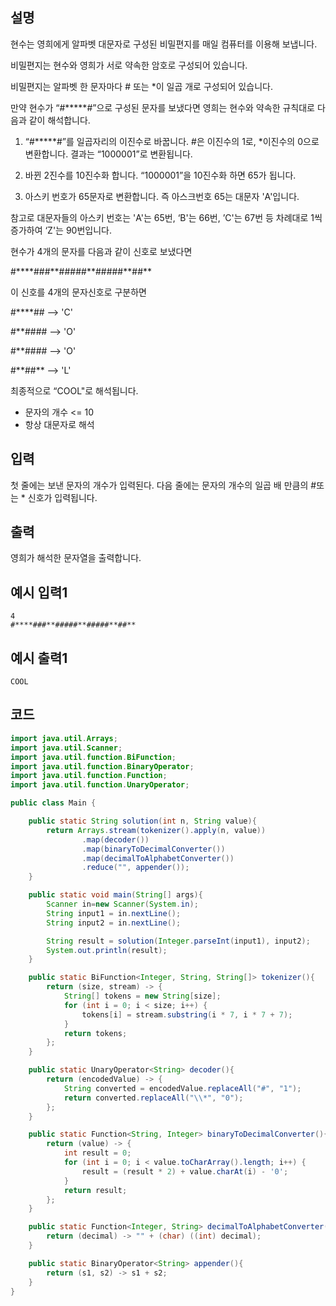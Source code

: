 ## 설명
현수는 영희에게 알파벳 대문자로 구성된 비밀편지를 매일 컴퓨터를 이용해 보냅니다.

비밀편지는 현수와 영희가 서로 약속한 암호로 구성되어 있습니다.

비밀편지는 알파벳 한 문자마다 # 또는 *이 일곱 개로 구성되어 있습니다.

만약 현수가 “#*****#”으로 구성된 문자를 보냈다면 영희는 현수와 약속한 규칙대로 다음과 같이 해석합니다.

1. “#*****#”를 일곱자리의 이진수로 바꿉니다. #은 이진수의 1로, *이진수의 0으로 변환합니다. 결과는 “1000001”로 변환됩니다.

2. 바뀐 2진수를 10진수화 합니다. “1000001”을 10진수화 하면 65가 됩니다.

3. 아스키 번호가 65문자로 변환합니다. 즉 아스크번호 65는 대문자 'A'입니다.

참고로 대문자들의 아스키 번호는 'A'는 65번, ‘B'는 66번, ’C'는 67번 등 차례대로 1씩 증가하여 ‘Z'는 90번입니다.

현수가 4개의 문자를 다음과 같이 신호로 보냈다면

#\*\*\*\*###\*\*#####\*\*#####\*\*##**

이 신호를 4개의 문자신호로 구분하면

#****## --> 'C'

#**#### --> 'O'

#**#### --> 'O'

#\*\*##\*\* --> 'L'

최종적으로 “COOL"로 해석됩니다.

* 문자의 개수 <= 10
* 항상 대문자로 해석

## 입력
첫 줄에는 보낸 문자의 개수가 입력된다. 다음 줄에는 문자의 개수의 일곱 배 만큼의 #또는 * 신호가 입력됩니다.

## 출력
영희가 해석한 문자열을 출력합니다.

## 예시 입력1
```
4
#****###**#####**#####**##** 
```

## 예시 출력1
```
COOL
```

## 코드
```java
import java.util.Arrays;
import java.util.Scanner;
import java.util.function.BiFunction;
import java.util.function.BinaryOperator;
import java.util.function.Function;
import java.util.function.UnaryOperator;

public class Main {

    public static String solution(int n, String value){
        return Arrays.stream(tokenizer().apply(n, value))
                .map(decoder())
                .map(binaryToDecimalConverter())
                .map(decimalToAlphabetConverter())
                .reduce("", appender());
    }

    public static void main(String[] args){
        Scanner in=new Scanner(System.in);
        String input1 = in.nextLine();
        String input2 = in.nextLine();

        String result = solution(Integer.parseInt(input1), input2);
        System.out.println(result);
    }

    public static BiFunction<Integer, String, String[]> tokenizer(){
        return (size, stream) -> {
            String[] tokens = new String[size];
            for (int i = 0; i < size; i++) {
                tokens[i] = stream.substring(i * 7, i * 7 + 7);
            }
            return tokens;
        };
    }

    public static UnaryOperator<String> decoder(){
        return (encodedValue) -> {
            String converted = encodedValue.replaceAll("#", "1");
            return converted.replaceAll("\\*", "0");
        };
    }

    public static Function<String, Integer> binaryToDecimalConverter(){
        return (value) -> {
            int result = 0;
            for (int i = 0; i < value.toCharArray().length; i++) {
                result = (result * 2) + value.charAt(i) - '0';
            }
            return result;
        };
    }

    public static Function<Integer, String> decimalToAlphabetConverter(){
        return (decimal) -> "" + (char) ((int) decimal);
    }

    public static BinaryOperator<String> appender(){
        return (s1, s2) -> s1 + s2;
    }
}
```